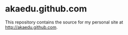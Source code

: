 akaedu.github.com
=============

This repository contains the source for my personal site at
<http://akaedu.github.com>.
